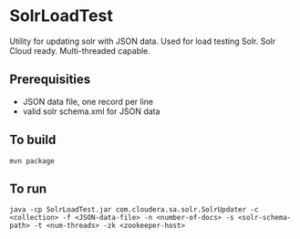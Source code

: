 SolrLoadTest
============

Utility for updating solr with JSON data.  Used for load testing Solr.  Solr Cloud ready.  Multi-threaded capable.

Prerequisities
--------------
- JSON data file, one record per line
- valid solr schema.xml for JSON data

To build
--------
```mvn package```

To run
------
```java -cp SolrLoadTest.jar com.cloudera.sa.solr.SolrUpdater -c <collection> -f <JSON-data-file> -n <number-of-docs> -s <solr-schema-path> -t <num-threads> -zk <zookeeper-host>```
